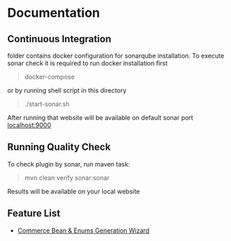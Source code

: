 #  Documentation

## Continuous Integration

folder contains docker configuration for sonarqube installation.
To execute sonar check it is required to run docker installation first

> docker-compose

 or by running shell script in this directory

> ./start-sonar.sh

After running that website will be available on default sonar port [localhost:9000](http://localhost:9000)

## Running Quality Check

To check plugin by sonar, run maven task:

> mvn clean verify sonar:sonar

Results will be available on your local website

## Feature List

* [Commerce Bean & Enums Generation Wizard](beangen/beangen.md)
